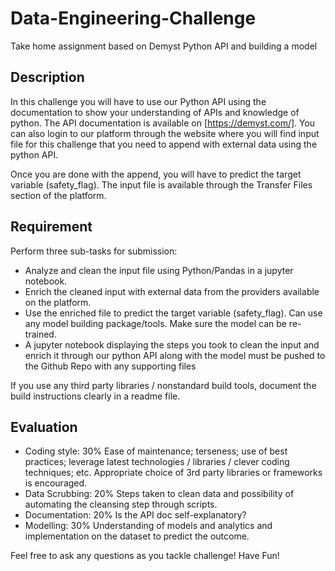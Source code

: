 # Data-Engineering-Challenge
Take home assignment based on Demyst Python API and building a model

## Description
In this challenge you will have to use our Python API using the documentation to show your understanding of APIs and knowledge of python. The API documentation is available on [https://demyst.com/]. You can also login to our platform through the website where you will find input file for this challenge that you need to append with external data using the python API. 

Once you are done with the append, you will have to predict the target variable (safety_flag). The input file is available through the Transfer Files section of the platform.

## Requirement

Perform three sub-tasks for submission:

- Analyze and clean the input file using Python/Pandas in a jupyter notebook. 
- Enrich the cleaned input with external data from the providers available on the platform.
- Use the enriched file to predict the target variable (safety_flag). Can use any model building package/tools. Make sure the model can be re-trained. 
- A jupyter notebook displaying the steps you took to clean the input and enrich it through our python API along with the model must be pushed to the Github Repo with any supporting files

If you use any third party libraries / nonstandard build tools, document the build instructions clearly in a readme file.

## Evaluation

- Coding style: 30% Ease of maintenance; terseness; use of best practices; leverage latest technologies / libraries / clever coding techniques; etc. Appropriate choice of 3rd party libraries or frameworks is encouraged.
- Data Scrubbing: 20% Steps taken to clean data and possibility of automating the cleansing step through scripts.
- Documentation: 20% Is the API doc self-explanatory?
- Modelling: 30% Understanding of models and analytics and implementation on the dataset to predict the outcome. 

Feel free to ask any questions as you tackle challenge! Have Fun!

